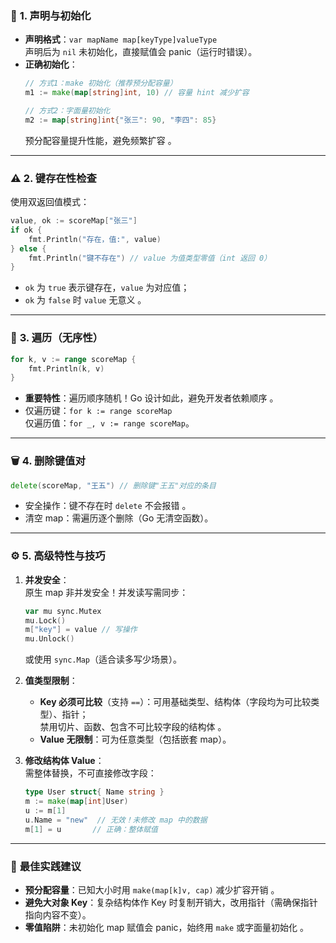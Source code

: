


### 🔑 **1. 声明与初始化**  
- **声明格式**：`var mapName map[keyType]valueType`  
  声明后为 `nil` 未初始化，直接赋值会 panic（运行时错误）。  
- **正确初始化**：  
  ```go
  // 方式1：make 初始化（推荐预分配容量）
  m1 := make(map[string]int, 10) // 容量 hint 减少扩容
  
  // 方式2：字面量初始化
  m2 := map[string]int{"张三": 90, "李四": 85}
  ```  
  预分配容量提升性能，避免频繁扩容 。

---

### ⚠️ **2. 键存在性检查**  
使用双返回值模式：  
```go
value, ok := scoreMap["张三"]  
if ok { 
    fmt.Println("存在，值:", value) 
} else { 
    fmt.Println("键不存在") // value 为值类型零值（int 返回 0）
}  
```  
- `ok` 为 `true` 表示键存在，`value` 为对应值；  
- `ok` 为 `false` 时 `value` 无意义 。

---

### 🔄 **3. 遍历（无序性）**  
```go
for k, v := range scoreMap { 
    fmt.Println(k, v) 
}  
```  
- **重要特性**：遍历顺序随机！Go 设计如此，避免开发者依赖顺序 。  
- 仅遍历键：`for k := range scoreMap`  
  仅遍历值：`for _, v := range scoreMap`。

---

### 🗑️ **4. 删除键值对**  
```go
delete(scoreMap, "王五") // 删除键"王五"对应的条目  
```  
- 安全操作：键不存在时 `delete` 不会报错 。  
- 清空 map：需遍历逐个删除（Go 无清空函数）。

---

### ⚙️ **5. 高级特性与技巧**  
1. **并发安全**：  
   原生 map 非并发安全！并发读写需同步：  
   ```go
   var mu sync.Mutex
   mu.Lock()
   m["key"] = value // 写操作
   mu.Unlock()
   ```  
   或使用 `sync.Map`（适合读多写少场景）。  

2. **值类型限制**：  
   - **Key 必须可比较**（支持 `==`）：可用基础类型、结构体（字段均为可比较类型）、指针；  
     禁用切片、函数、包含不可比较字段的结构体 。  
   - **Value 无限制**：可为任意类型（包括嵌套 map）。  

3. **修改结构体 Value**：  
   需整体替换，不可直接修改字段：  
   ```go
   type User struct{ Name string }
   m := make(map[int]User)
   u := m[1]
   u.Name = "new"  // 无效！未修改 map 中的数据
   m[1] = u       // 正确：整体赋值
   ```

---

### 💎 **最佳实践建议**  
- **预分配容量**：已知大小时用 `make(map[k]v, cap)` 减少扩容开销 。  
- **避免大对象 Key**：复杂结构体作 Key 时复制开销大，改用指针（需确保指针指向内容不变）。  
- **零值陷阱**：未初始化 map 赋值会 panic，始终用 `make` 或字面量初始化 。
